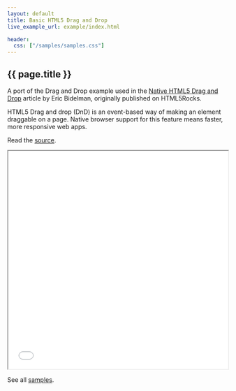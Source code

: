 ```yaml
---
layout: default
title: Basic HTML5 Drag and Drop
live_example_url: example/index.html

header:
  css: ["/samples/samples.css"]
---
```


## {{ page.title }}

A port of the Drag and Drop example used in the
[Native HTML5 Drag and Drop](http://www.html5rocks.com/en/tutorials/dnd/basics/)
article by Eric Bidelman, originally published on HTML5Rocks.

HTML5 Drag and drop (DnD) is an event-based way of making an element draggable
on a page. Native browser support for this feature means faster, more
responsive web apps.

Read the
[source](https://github.com/dart-lang/dart-samples/tree/master/web/html5/dnd/basics).

<iframe class="running-app-frame"
        style="height:500px;width:100%;"
        src="{{page.live_example_url}}">
</iframe>

See all [samples](/samples/).
